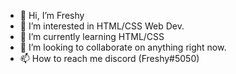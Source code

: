 - 👋 Hi, I’m Freshy
- 👀 I’m interested in HTML/CSS Web Dev.
- 🌱 I’m currently learning HTML/CSS
- 💞️ I’m looking to collaborate on anything right now.
- 📫 How to reach me discord (Freshy#5050)

<!---
Freshy/Freshy is a ✨ special ✨ repository because its `README.md` (this file) appears on your GitHub profile.
You can click the Preview link to take a look at your changes.
--->
